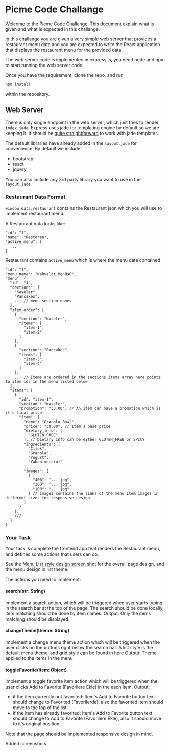 # Picme Code Challange
Welcome to the Picme Code Challange. This document explain what is given and
what is expected in this challange.

In this challange you are given a very simple web server that provides a
restaurant menu data and you are expected to write the React application that
displays the restaurant menu for the provided data.

The web server code is implemented in express.js, you need node and npm to start
running the web server code.

Once you have the requirement, clone the repo, and run
```
npm install
```
within the repository.

## Web Server

There is only single endpoint in the web server, which just tries to render
`index.jade`. Express uses jade for templating engine by default so we are keeping
it. It should be [quite straightforward](https://naltatis.github.io/jade-syntax-docs/) to work with jade templates.

The default libraries have already added in the `layout.jade` for convenience. By default we include:
- bootstrap
- react
- jquery

You can also include any 3rd party library you want to use in the `layout.jade`

### Restaurant Data Format
`window.data.restaurant` contains the Restaurant json which you will use to implement restaurant menu.

A Restaurant data looks like:
```
"id": "1",
"name": "Restoran",
"active_menu": {
  ...
}
```
Restaurant contains `active_menu` which is where the menu data contained
```
"id": "1",
"menu_name": "Kahvaltı Menüsü",
"menu": {
  "id": "1",
  "sections": [
    "Kaseler",
    "Pancakes",
    ... // menu section names
  ],
  "item_order": [
    {
      "section": "Kaseler",
      "items": [
        "item-1",
        "item-2"
      ]
    },
    {
      "section": "Pancakes",
      "items": [
        "item-3",
        "item-4"
      ]
    },
    ... // Items are ordered in the sections items array here points to item ids in the menu listed below
  ],
  "items": [
    {
      "id": "item-1",
      "section": "Kaseler",
      "promotion": "33.00", // An item can have a promotion which is it's final price
      "item": {
        "name": "Granola Bowl",
        "price": "39.00", // Item's base price
        "dietary_info": [
          "GLUTEN_FREE"
        ], // Dietary info can be either GLUTEN_FREE or SPICY
        "ingredients": [
          "Çilek",
          "Granola",
          "Yogurt",
          "Yaban mersini"
        ],
        "images": [
          {
            "400": "....jpg",
            "200": "....jpg",
            "100": "....jpg"
          } // images contains the links of the menu item images in different sizes for responsive design
        ]
      }
    },
    ///
  ]
}
```

### Your Task

Your task is complete the frontend app that renders the Restaurant menu, and defines some actions that users
can do.

See the [Menu List style design screen shot](https://github.com/) for the overall page design, and the menu design in list theme.

The actions you need to implement:

#### search(str: String)
Implement a search action, which will be triggered when user starts typing in the search bar at the top of the page.
The search should be done locally, item matching should be done by item names.
Output: Only the items matching should be displayed.

#### changeTheme(theme: String)
Implement a change menu theme action which will be triggered when the user clicks on the buttons right below the search bar.
A list style is the default menu theme, and grid style can be found in [here](https://github.com)
Output: Theme applied to the items in the menu

#### toggleFavorite(item: Object)
Implement a toggle favorite item action which will be triggered when the user clicks Add to Favorite (Favorilere Ekle) in the each item.
Output:
- if the item currently not favorited: Item's Add to Favorite button text should change to Favorited (Favorilerde), also the favorited item should move to the top of the list.
- if the item has already favorited: Item's Add to Favorite button text should change to Add to Favorite (Favorilere Ekle), also it should move to it's original position.

Note that the page should be implemented responsive design in mind.

Added screenshots.
